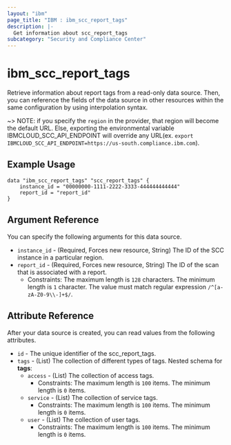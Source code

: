 ```yaml
---
layout: "ibm"
page_title: "IBM : ibm_scc_report_tags"
description: |-
  Get information about scc_report_tags
subcategory: "Security and Compliance Center"
---
```


# ibm_scc_report_tags

Retrieve information about report tags from a read-only data source. Then, you can reference the fields of the data source in other resources within the same configuration by using interpolation syntax.

~> NOTE: if you specify the `region` in the provider, that region will become the default URL. Else, exporting the environmental variable IBMCLOUD_SCC_API_ENDPOINT will override any URL(ex. `export IBMCLOUD_SCC_API_ENDPOINT=https://us-south.compliance.ibm.com`).

## Example Usage

```hcl
data "ibm_scc_report_tags" "scc_report_tags" {
	instance_id = "00000000-1111-2222-3333-444444444444"
	report_id = "report_id"
}
```

## Argument Reference

You can specify the following arguments for this data source.

* `instance_id` - (Required, Forces new resource, String) The ID of the SCC instance in a particular region.
* `report_id` - (Required, Forces new resource, String) The ID of the scan that is associated with a report.
  * Constraints: The maximum length is `128` characters. The minimum length is `1` character. The value must match regular expression `/^[a-zA-Z0-9\\-]+$/`.

## Attribute Reference

After your data source is created, you can read values from the following attributes.

* `id` - The unique identifier of the scc_report_tags.
* `tags` - (List) The collection of different types of tags.
Nested schema for **tags**:
	* `access` - (List) The collection of access tags.
	  * Constraints: The maximum length is `100` items. The minimum length is `0` items.
	* `service` - (List) The collection of service tags.
	  * Constraints: The maximum length is `100` items. The minimum length is `0` items.
	* `user` - (List) The collection of user tags.
	  * Constraints: The maximum length is `100` items. The minimum length is `0` items.

